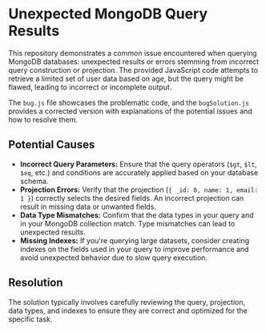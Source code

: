 # Unexpected MongoDB Query Results

This repository demonstrates a common issue encountered when querying MongoDB databases: unexpected results or errors stemming from incorrect query construction or projection. The provided JavaScript code attempts to retrieve a limited set of user data based on age, but the query might be flawed, leading to incorrect or incomplete output.

The `bug.js` file showcases the problematic code, and the `bugSolution.js` provides a corrected version with explanations of the potential issues and how to resolve them.

## Potential Causes

* **Incorrect Query Parameters:**  Ensure that the query operators (`$gt`, `$lt`, `$eq`, etc.) and conditions are accurately applied based on your database schema.
* **Projection Errors:** Verify that the projection (`{ _id: 0, name: 1, email: 1 }`) correctly selects the desired fields. An incorrect projection can result in missing data or unwanted fields.
* **Data Type Mismatches:** Confirm that the data types in your query and in your MongoDB collection match. Type mismatches can lead to unexpected results.
* **Missing Indexes:** If you're querying large datasets, consider creating indexes on the fields used in your query to improve performance and avoid unexpected behavior due to slow query execution.

## Resolution

The solution typically involves carefully reviewing the query, projection, data types, and indexes to ensure they are correct and optimized for the specific task.